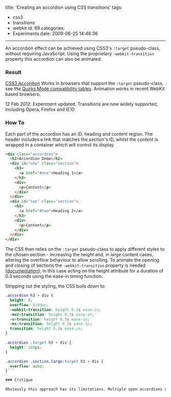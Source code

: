 title: 'Creating an accordion using CSS transitions'
tags:
  - css3
  - transitions
  - webkit
id: 89
categories:
  - Experiments
date: 2009-06-25 14:46:36
---

An accordion effect can be achieved using CSS3's `:target` pseudo-class, without requiring JavaScript. Using the proprietary `-webkit-transition` property this accordion can also be animated.

### Result

[CSS3 Accordion](/experiments/accordion/#one)
Works in browsers that support the `:target` pseudo-class, see the [Quirks Mode compatibility tables](http://www.quirksmode.org/css/contents.html#t34). Animation works in recent WebKit based browsers.

<time datetime="2012-02-12">12 Feb 2012</time>: Experiment updated. Transitions are now widely supported, including Opera, Firefox and IE10.

### How To

Each part of the accordion has an ID, heading and content region. The header includes a link that matches the section's ID, whilst the content is wrapped in a container which will control its display.

```html
<div class="accordion">
  <h2>Accordion Demo</h2>
  <div id="one" class="section">
    <h3>
      <a href="#one">Heading 1</a>
    </h3>
    <div>
      <p>Content</p>
    </div>
  </div>
  <div id="two" class="section">
    <h3>
      <a href="#two">Heading 2</a>
    </h3>
    <div>
      <p>Content</p>
    </div>
  </div>
</div>
```

The CSS then relies on the `:target` pseudo-class to apply different styles to the chosen section - increasing the height and, in large content cases, altering the overflow behaviour to allow scrolling. To animate the opening and closing of sections the `-webkit-transition` property is needed ([documentation](http://www.w3.org/TR/css3-transitions/)), in this case acting on the height attribute for a duration of 0.3 seconds using the ease-in timing function.

Stripping out the styling, the CSS boils down to:

```css
.accordion h3 + div {
  height: 0;
  overflow: hidden;
  -webkit-transition: height 0.3s ease-in;
  -moz-transition: height 0.3s ease-in;
  -o-transition: height 0.3s ease-in;
  -ms-transition: height 0.3s ease-in;
  transition: height 0.3s ease-in;
}

.accordion :target h3 + div {
  height: 100px;
}

.accordion .section.large:target h3 + div {
  overflow: auto;
}```

### Critique

Obviously this approach has its limitations. Multiple open accordions on one page wouldn't be possible - restricted by a URI's one fragment identifier limit; as one accordion opens the other would lose the target and automatically close. Similarly, pages that use a fragment identifier for everyday use will notice oddities - take for instance when using _top_ links to return to the top of the page, any accordion would, in this case, reset. Other uses include accessibility links and simulated page histories when using Ajax.

